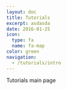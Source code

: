 ```yaml
---
layout: doc
title: Tutorials
excerpt: asdasda
date: 2016-01-25
icon:
  type: fa
  name: fa-map
color: green
navigation:
  - /tutorials/intro
---
```


Tutorials main page
